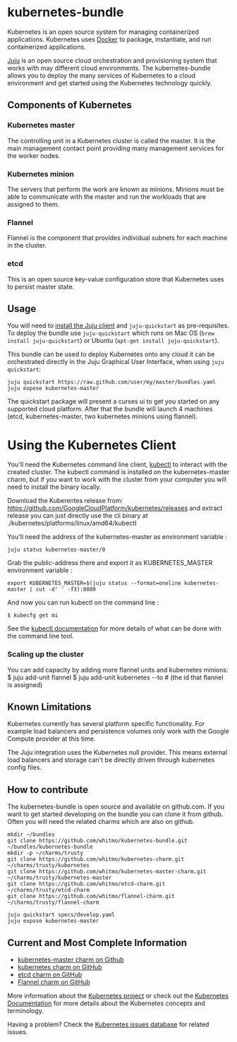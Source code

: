 # kubernetes-bundle


Kubernetes is an open source system for managing containerized applications.
Kubernetes uses [Docker](http://docker.com) to package, instantiate, and run
containerized applications.

[Juju](https://juju.ubuntu.com) is an open source cloud orchestration and
provisioning system that works with may different cloud environments.
The kubernetes-bundle allows you to deploy the many services of Kubernetes to a
cloud environment and get started using the Kubernetes technology quickly.


## Components of Kubernetes

### Kubernetes master
The controlling unit in a Kubernetes cluster is called the master.  It is the
main management contact point providing many management services for the worker
nodes.

### Kubernetes minion
The servers that perform the work are known as minions.  Minions must be able to
communicate with the master and run the workloads that are assigned to them.

### Flannel
Flannel is the component that provides individual subnets for each machine in
the cluster.

### etcd
This is an open source key-value configuration store that Kubernetes uses to
persist master state.

## Usage

You will need to [install the Juju client](https://juju.ubuntu.com/install/) and
`juju-quickstart` as pre-requisites.  To deploy the bundle use `juju-quickstart`
which runs on Mac OS (`brew install juju-quickstart`) or Ubuntu
(`apt-get install juju-quickstart`).

This bundle can be used to deploy Kubernetes onto any cloud it can be
orchestrated directly in the Juju Graphical User Interface, when using
`juju quickstart`:

    juju quickstart https://raw.github.com/user/my/master/bundles.yaml
    juju expose kubernetes-master


The quickstart package will present a curses ui to get you started on any
supported cloud platform. After that the bundle will launch 4 machines (etcd,
kubernetes-master, two kubernetes minions using flannel).

# Using the Kubernetes Client

You'll need the Kubernetes command line client,
[kubectl](https://github.com/GoogleCloudPlatform/kubernetes/blob/master/docs/kubectl.md)
to interact with the created cluster.  The kubectl command is installed on the
kubernetes-master charm, but if you want to work with the cluster from your
computer you will need to install the binary locally.

Download the Kuberentes release from:
https://github.com/GoogleCloudPlatform/kubernetes/releases
and extract release you can just directly use the
cli binary at ./kubernetes/platforms/linux/amd64/kubectl

You'll need the address of the kubernetes-master as environment variable :

    juju status kubernetes-master/0

Grab the public-address there and export it as KUBERNETES_MASTER environment
variable :

    export KUBERNETES_MASTER=$(juju status --format=oneline kubernetes-master | cut -d' ' -f3):8080

And now you can run kubectl on the command line :

    $ kubecfg get mi

See the [kubectl documentation](https://github.com/GoogleCloudPlatform/kubernetes/blob/master/docs/kubectl.md)
for more details of what can be done with the command line tool.

### Scaling up the cluster

You can add capacity by adding more flannel units and kubernetes minions:
     $ juju add-unit flannel
     $ juju add-unit kubernetes --to # (the id that flannel is assigned)

## Known Limitations

Kubernetes currently has several platform specific functionality. For example
load balancers and persistence volumes only work with the Google Compute
provider at this time.

The Juju integration uses the Kubernetes null provider. This means external
load balancers and storage can't be directly driven through kubernetes config
files.

## How to contribute

The kubernetes-bundle is open source and available on github.com.  If you want
to get started developing on the bundle you can clone it from github.  Often
you will need the related charms which are also on github.

    mkdir ~/bundles
    git clone https://github.com/whitmo/kubernetes-bundle.git ~/bundles/kubernetes-bundle
    mkdir -p ~/charms/trusty
    git clone https://github.com/whitmo/kubernetes-charm.git ~/charms/trusty/kubernetes
    git clone https://github.com/whitmo/kubernetes-master-charm.git ~/charms/trusty/kubernetes-master
    git clone https://github.com/whitmo/etcd-charm.git ~/charms/trusty/etcd-charm
    git clone https://github.com/whitmo/flannel-charm.git ~/charms/trusty/flannel-charm

    juju quickstart specs/develop.yaml
    juju expose kubernetes-master

## Current and Most Complete Information

  - [kubernetes-master charm on Github](https://github.com/whitmo/charm-kubernetes-master)
  - [kubernetes charm on GitHub](https://github.com/whitmo/charm-kubernetes)
  - [etcd charm on GitHub](https://github.com/whitmo/etcd-charm)
  - [Flannel charm on GitHub](https://github.com/whitmo/flannel-charm)

More information about the
[Kubernetes project](https://github.com/GoogleCloudPlatform/kubernetes) or check
out the [Kubernetes Documentation](https://github.com/GoogleCloudPlatform/kubernetes/tree/master/docs)
for more details about the Kubernetes concepts and terminology.

Having a problem? Check the [Kubernetes issues database](https://github.com/GoogleCloudPlatform/kubernetes/issues)
for related issues.
